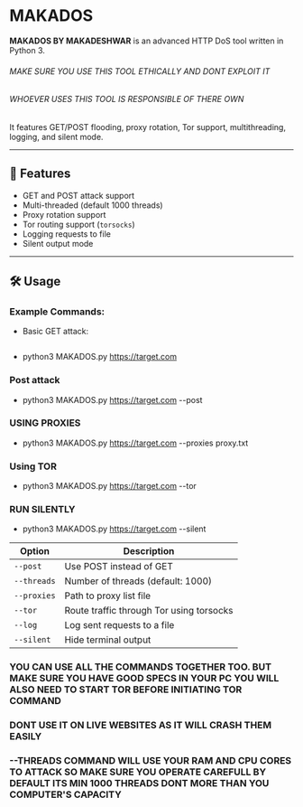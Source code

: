 # MAKADOS

**MAKADOS BY MAKADESHWAR** is an advanced HTTP DoS tool written in Python 3.
###### MAKE SURE YOU USE THIS TOOL ETHICALLY AND DONT EXPLOIT IT 
###### WHOEVER USES THIS TOOL IS RESPONSIBLE OF THERE OWN
It features GET/POST flooding, proxy rotation, Tor support, multithreading, logging, and silent mode.

---

## 🚀 Features

- GET and POST attack support
- Multi-threaded (default 1000 threads)
- Proxy rotation support
- Tor routing support (`torsocks`)
- Logging requests to file
- Silent output mode

---

## 🛠️ Usage

### Example Commands:

- Basic GET attack:
  ```bash
- python3 MAKADOS.py https://target.com
### Post attack 

- python3 MAKADOS.py https://target.com --post

### USING PROXIES
 
- python3 MAKADOS.py https://target.com --proxies proxy.txt

### Using TOR

- python3 MAKADOS.py https://target.com --tor

### RUN SILENTLY

- python3 MAKADOS.py https://target.com --silent

| Option      | Description                              |
| ----------- | ---------------------------------------- |
| `--post`    | Use POST instead of GET                  |
| `--threads` | Number of threads (default: 1000)        |
| `--proxies` | Path to proxy list file                  |
| `--tor`     | Route traffic through Tor using torsocks |
| `--log`     | Log sent requests to a file              |
| `--silent`  | Hide terminal output                     |


### YOU CAN USE ALL THE COMMANDS TOGETHER TOO. BUT MAKE SURE YOU HAVE GOOD SPECS IN YOUR PC YOU WILL ALSO NEED TO START TOR BEFORE INITIATING TOR COMMAND 
### DONT USE IT ON LIVE WEBSITES AS IT WILL CRASH THEM EASILY
### --THREADS COMMAND WILL USE YOUR RAM AND CPU CORES TO ATTACK SO MAKE SURE YOU OPERATE CAREFULL BY DEFAULT ITS MIN 1000 THREADS DONT MORE THAN YOU COMPUTER'S CAPACITY  
